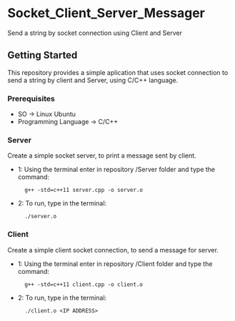 # Socket_Client_Server_Messager
Send a string by socket connection using Client and Server

## Getting Started
This repository provides a simple aplication that uses socket connection to send a string by client and Server, using C/C++ language.

### Prerequisites

  - SO -> Linux Ubuntu
  - Programming Language -> C/C++

### Server
Create a simple socket server, to print a message sent by client.

- 1: Using the terminal enter in repository /Server folder and type the command:  

		g++ -std=c++11 server.cpp -o server.o
- 2: To run, type in the terminal:

		./server.o

### Client
Create a simple client socket connection, to send a message for server.

- 1: Using the terminal enter in repository /Client folder and type the command:  

		g++ -std=c++11 client.cpp -o client.o
- 2: To run, type in the terminal:

		./client.o <IP ADDRESS>
